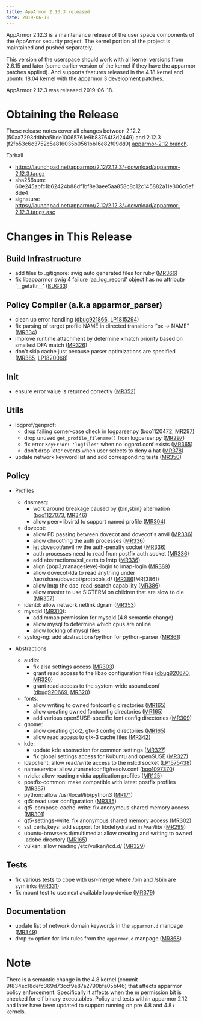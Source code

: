 ```yaml
---
title: AppArmor 2.13.3 released
date: 2019-06-18
---
```

AppArmor 2.12.3 is a maintenance release of the user space components
of the AppArmor security project. The kernel portion of the project
is maintained and pushed separately.

This version of the userspace should work with all kernel versions from
2.6.15 and later (some earlier version of the kernel if they have the
apparmor patches applied). And supports features released in the 4.18
kernel and ubuntu 18.04 kernel with the apparmor 3 development patches.

AppArmor 2.12.3 was released 2019-06-18.


# Obtaining the Release
These release notes cover all changes between 2.12.2 (50aa7293ddbba5bde10065761e9b83764f3d2449) and 2.12.3 (f2fb53c6c3752c5a816035b0561bb16e82f09dd9) [apparmor-2.12 branch](https://gitlab.com/apparmor/apparmor/tree/apparmor-2.12).

Tarball
-   <https://launchpad.net/apparmor/2.12/2.12.3/+download/apparmor-2.12.3.tar.gz>
-   sha256sum: 60e245abfc1b62424b88df1bf8e3aee5aa858c8c12c145882a11e306c6ef8de4
-   signature: <https://launchpad.net/apparmor/2.12/2.12.3/+download/apparmor-2.12.3.tar.gz.asc>

# Changes in This Release

Build Infrastructure
--------------------
- add files to .gitignore: swig auto generated files for ruby ([MR366][MR366])
- fix libapparmor swig 4 failure 'aa\_log\_record' object has no attribute '\_\_getattr\_\_' ([BUG33][AABUG33])

Policy Compiler (a.k.a apparmor\_parser)
----------------------------------------
- clean up error handling ([dbug921866][dbug921866], [LP1815294][LP1815294])
- fix parsing of target profile NAME in directed transitions “px -> NAME" ([MR334][MR334])
- improve runtime attachment by determine xmatch priority based on smallest DFA match ([MR326][MR326])
- don't skip cache just because parser optimizations are specified
  ([MR385][MR385], [LP1820068][LP1820068])

Init
----
- ensure error value is returned correctly ([MR352][MR352])

Utils
-----
- logprof/genprof:
  - drop failing corner-case check in logparser.py ([boo1120472][boo1120472], [MR297][MR297])
  - drop unused `get_profile_filename()` from logparser.py ([MR297][MR297])
  - fix error `KeyError: 'logfiles'` when no logprof.conf exists ([MR365][MR365])
  - don't drop later events when user selects to deny a hat ([MR378][MR378])
- update network keyword list and add corresponding tests ([MR350][MR350])

Policy
------

- Profiles
  - dnsmasq:
    - work around breakage caused by {bin,sbin} alternation ([boo1127073][boo1127073], [MR346][MR346])
    - allow peer=libvirtd to support named profile ([MR304][MR304])
  - dovecot:
    - allow FD passing between dovecot and dovecot's anvil ([MR336][MR336])
    - allow chroot'ing the auth processes ([MR336][MR336])
    - let dovecot/anvil rw the auth-penalty socket ([MR336][MR336])
    - auth processes need to read from postfix auth socket ([MR336][MR336])
    - add abstractions/ssl\_certs to lmtp ([MR336][MR336])
    - align {pop3,managesieve}-login to imap-login ([MR389][MR389])
    - allow dovecot-lda to read anything under /usr/share/dovecot/protocols.d/ ([MR386][MR[386])
    - allow lmtp the dac\_read\_search capability ([MR386][MR386])
    - allow master to use SIGTERM on children that are slow to die ([MR357][MR357])
  - identd: allow network netlink dgram ([MR353][MR353])
  - mysqld ([MR310][MR310]):
    - add mmap permission for mysqld (4.8 semantic change)
    - allow mysql to determine which cpus are online
    - allow locking of mysql files
  - syslog-ng: add abstractions/python for python-parser ([MR361][MR361])

- Abstractions
  - audio:
    - fix alsa settings access ([MR303][MR303])
    - grant read access to the libao configuration files ([dbug920670][dbug920670], [MR320][MR320])
    - grant read access to the system-wide asound.conf ([dbug920669][dbug920669], [MR320][MR320])
  - fonts:
    - allow writing to owned fontconfig directories ([MR165][MR165])
    - allow creating owned fontconfig directories ([MR165][MR165])
    - add various openSUSE-specific font config directories ([MR309][MR309])
  - gnome:
    - allow creating gtk-2, gtk-3 config directories ([MR165][MR165])
    - allow read access to gtk-3 cache files ([MR342][MR342])
  - kde:
    - update kde abstraction for common settings ([MR327][MR327])
    - fix global settings access for Kubuntu and openSUSE ([MR327][MR327])
  - ldapclient: allow read/write access to the nslcd socket ([LP1575438][LP1575438])
  - nameservice: allow /run/netconfig/resolv.conf ([boo1097370][boo1097370])
  - nvidia: allow reading nvidia application profiles ([MR125][MR125])
  - postfix-common: make compatible with latest postfix profiles ([MR387][MR387])
  - python: allow /usr/local/lib/python3 ([MR171][MR171])
  - qt5: read user configuration ([MR335][MR335])
  - qt5-compose-cache-write: fix anonymous shared memory access ([MR301][MR301])
  - qt5-settings-write: fix anonymous shared memory access ([MR302][MR302])
  - ssl\_certs,keys: add support for libdehydrated in /var/lib/ ([MR299][MR299])
  - ubuntu-browsers.d/multimedia: allow creating and writing to owned .adobe directory ([MR165][MR165])
  - vulkan: allow reading /etc/vulkan/icd.d/ ([MR329][MR329])


Tests
-----
- fix various tests to cope with usr-merge where /bin and /sbin are symlinks ([MR331][MR331])
- fix mount test to use next available loop device ([MR379][MR379])

Documentation
-------------
- update list of network domain keywords in the `apparmor.d` manpage ([MR349][MR349])
- drop `to` option for link rules from the `apparmor.d` manpage ([MR368][MR368])

Note
====

There is a semantic change in the 4.8 kernel (commit
9f834ec18defc369d73ccf9e87a2790bfa05bf46) that affects apparmor policy
enforcement. Specifically it affects when the m permission bit is
checked for elf binary executables. Policy and tests within apparmor
2.12 and later have been updated to support running on pre 4.8 and 4.8+ kernels.

[AABUG33]: https://gitlab.com/apparmor/apparmor/issues/33
[boo1097370]: https://bugzilla.opensuse.org/show_bug.cgi?id=1097370
[boo1120472]: https://bugzilla.opensuse.org/show_bug.cgi?id=1120472
[boo1127073]: https://bugzilla.opensuse.org/show_bug.cgi?id=1127073
[dbug920669]: https://bugs.debian.org/920669
[dbug920670]: https://bugs.debian.org/920670
[dbug921866]: https://bugs.debian.org/921866
[LP1575438]: https://bugs.launchpad.net/bugs/1575438
[LP1815294]: https://bugs.launchpad.net/bugs/1815294
[LP1820068]: https://bugs.launchpad.net/bugs/1820068
[MR125]: https://gitlab.com/apparmor/apparmor/merge_requests/125
[MR165]: https://gitlab.com/apparmor/apparmor/merge_requests/165
[MR171]: https://gitlab.com/apparmor/apparmor/merge_requests/171
[MR297]: https://gitlab.com/apparmor/apparmor/merge_requests/297
[MR299]: https://gitlab.com/apparmor/apparmor/merge_requests/299
[MR301]: https://gitlab.com/apparmor/apparmor/merge_requests/301
[MR302]: https://gitlab.com/apparmor/apparmor/merge_requests/302
[MR303]: https://gitlab.com/apparmor/apparmor/merge_requests/303
[MR304]: https://gitlab.com/apparmor/apparmor/merge_requests/304
[MR309]: https://gitlab.com/apparmor/apparmor/merge_requests/309
[MR310]: https://gitlab.com/apparmor/apparmor/merge_requests/310
[MR320]: https://gitlab.com/apparmor/apparmor/merge_requests/320
[MR326]: https://gitlab.com/apparmor/apparmor/merge_requests/326
[MR327]: https://gitlab.com/apparmor/apparmor/merge_requests/327
[MR329]: https://gitlab.com/apparmor/apparmor/merge_requests/329
[MR331]: https://gitlab.com/apparmor/apparmor/merge_requests/331
[MR334]: https://gitlab.com/apparmor/apparmor/merge_requests/334
[MR335]: https://gitlab.com/apparmor/apparmor/merge_requests/335
[MR336]: https://gitlab.com/apparmor/apparmor/merge_requests/336
[MR342]: https://gitlab.com/apparmor/apparmor/merge_requests/342
[MR346]: https://gitlab.com/apparmor/apparmor/merge_requests/346
[MR349]: https://gitlab.com/apparmor/apparmor/merge_requests/349
[MR350]: https://gitlab.com/apparmor/apparmor/merge_requests/350
[MR352]: https://gitlab.com/apparmor/apparmor/merge_requests/352
[MR353]: https://gitlab.com/apparmor/apparmor/merge_requests/353
[MR357]: https://gitlab.com/apparmor/apparmor/merge_requests/357
[MR361]: https://gitlab.com/apparmor/apparmor/merge_requests/361
[MR365]: https://gitlab.com/apparmor/apparmor/merge_requests/365
[MR366]: https://gitlab.com/apparmor/apparmor/merge_requests/366
[MR368]: https://gitlab.com/apparmor/apparmor/merge_requests/368
[MR378]: https://gitlab.com/apparmor/apparmor/merge_requests/378
[MR379]: https://gitlab.com/apparmor/apparmor/merge_requests/379
[MR385]: https://gitlab.com/apparmor/apparmor/merge_requests/385
[MR386]: https://gitlab.com/apparmor/apparmor/merge_requests/386
[MR387]: https://gitlab.com/apparmor/apparmor/merge_requests/387
[MR389]: https://gitlab.com/apparmor/apparmor/merge_requests/389
